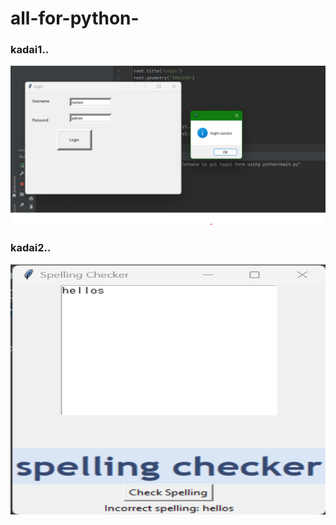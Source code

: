 # all-for-python- #
### kadai1.. ###
<img src="create to gui login form using python/execution result.png" width ="700px">

### kadai2.. ###

<img src="spelling chacker/execution result.png" height="400px" width ="700px">

